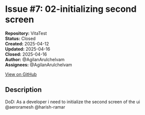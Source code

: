 # Issue #7: 02-initializing second screen

**Repository:** VitaTest  
**Status:** Closed  
**Created:** 2025-04-12  
**Updated:** 2025-04-16  
**Closed:** 2025-04-16  
**Author:** @AgilanArulchelvam  
**Assignees:** @AgilanArulchelvam  

[View on GitHub](https://github.com/Simtestlab/VitaTest/issues/7)

## Description

DoD:
As a developer i need to initialize the second screen of the ui @aeroramesh @harish-ramar 